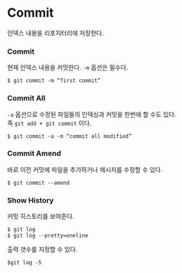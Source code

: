# Commit

인덱스 내용을 리포지터리에 저장한다.

### Commit

현재 인덱스 내용을 커밋한다. `-m` 옵션은 필수다.

	$ git commit -m “first commit”

### Commit All

`-a` 옵션으로 수정된 파일들의 인덱싱과 커밋을 한번에 할 수도 있다.  
즉 `git add + git commit` 이다.  

	$ git commit -a -m “commit all modified” 

### Commit Amend

바로 이전 커밋에 파일을 추가하거나 메시지를 수정할 수 있다.

	$ git commit --amend


### Show History

커밋 히스토리를 보여준다.

	$ git log
	$ git log --pretty=oneline

	
출력 갯수를 지정할 수 있다.
	
	$git log -5
